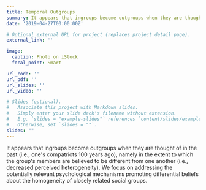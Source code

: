 ```yaml
---
title: Temporal Outgroups
summary: It appears that ingroups become outgroups when they are thought of in the past (i.e., one's compatriots 100 years ago), namely in the extent to which the group's members are believed to be different from one another (i.e., decreased perceived heterogeneity). We focus on addressing the potentially relevant psychological mechanisms promoting differential beliefs about the homogeneity of closely related social groups.
date: '2019-04-27T00:00:00Z'

# Optional external URL for project (replaces project detail page).
external_link: ''

image:
  caption: Photo on iStock
  focal_point: Smart

url_code: ''
url_pdf: ''
url_slides: ''
url_video: ''

# Slides (optional).
#   Associate this project with Markdown slides.
#   Simply enter your slide deck's filename without extension.
#   E.g. `slides = "example-slides"` references `content/slides/example-slides.md`.
#   Otherwise, set `slides = ""`.
slides: ""
---
```


It appears that ingroups become outgroups when they are thought of in the past (i.e., one's compatriots 100 years ago), namely in the extent to which the group's members are believed to be different from one another (i.e., decreased perceived heterogeneity). We focus on addressing the potentially relevant psychological mechanisms promoting differential beliefs about the homogeneity of closely related social groups.